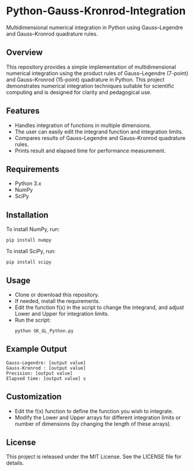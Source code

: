 # Python-Gauss-Kronrod-Integration
Multidimensional numerical integration in Python using Gauss–Legendre and Gauss–Kronrod quadrature rules.
## Overview
This repository provides a simple implementation of multidimensional numerical integration using the product rules of Gauss–Legendre (7-point) and Gauss–Kronrod (15-point) quadrature in Python. This project demonstrates numerical integration techniques suitable for scientific computing and is designed for clarity and pedagogical use.
## Features 
- Handles integration of functions in multiple dimensions.
- The user can easily edit the integrand function and integration limits.
- Compares results of Gauss–Legendre and Gauss–Kronrod quadrature rules.
- Prints result and elapsed time for performance measurement.
## Requirements
- Python 3.x
- NumPy
- SciPy
## Installation
To install NumPy, run:
```
pip install numpy
```
To install SciPy, run:
```
pip install scipy
```
## Usage
- Clone or download this repository.
- If needed, install the requirements.
- Edit the function f(x) in the script to change the integrand, and adjust Lower and Upper for integration limits.
- Run the script:
  ```
  python GK_GL_Python.py
  ```
## Example Output
```
Gauss-Legendre: [output value]
Gauss-Kronrod : [output value]
Precision: [output value]
Elapsed time: [output value] s
```
## Customization
- Edit the f(x) function to define the function you wish to integrate.
- Modify the Lower and Upper arrays for different integration limits or number of dimensions (by changing the length of these arrays).
## License
This project is released under the MIT License. See the LICENSE file for details.




